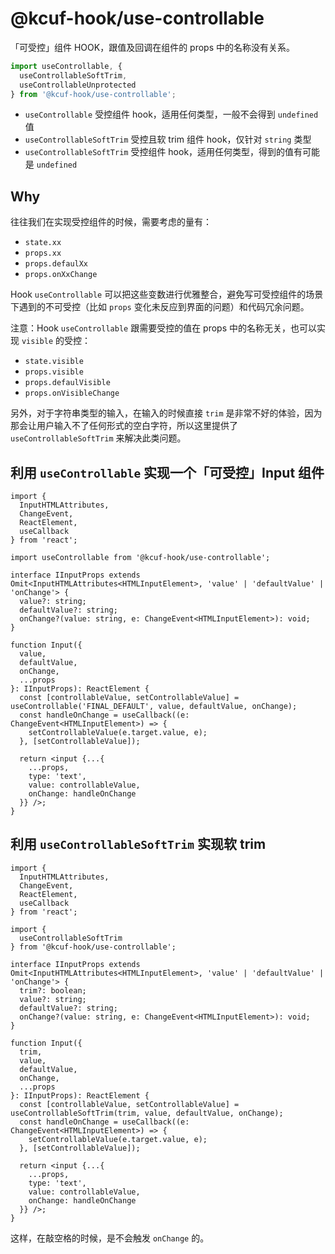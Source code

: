 # @kcuf-hook/use-controllable

「可受控」组件 HOOK，跟值及回调在组件的 props 中的名称没有关系。

```ts
import useControllable, {
  useControllableSoftTrim,
  useControllableUnprotected
} from '@kcuf-hook/use-controllable';
```

* `useControllable` 受控组件 hook，适用任何类型，一般不会得到 `undefined` 值
* `useControllableSoftTrim` 受控且软 trim 组件 hook，仅针对 `string` 类型
* `useControllableSoftTrim` 受控组件 hook，适用任何类型，得到的值有可能是 `undefined`

## Why

往往我们在实现受控组件的时候，需要考虑的量有：

* `state.xx`
* `props.xx`
* `props.defaulXx`
* `props.onXxChange`

Hook `useControllable` 可以把这些变数进行优雅整合，避免写可受控组件的场景下遇到的不可受控（比如 `props` 变化未反应到界面的问题）和代码冗余问题。

注意：Hook `useControllable` 跟需要受控的值在 props 中的名称无关，也可以实现 `visible` 的受控：

* `state.visible`
* `props.visible`
* `props.defaulVisible`
* `props.onVisibleChange`

另外，对于字符串类型的输入，在输入的时候直接 `trim` 是非常不好的体验，因为那会让用户输入不了任何形式的空白字符，所以这里提供了 `useControllableSoftTrim` 来解决此类问题。

## 利用 `useControllable` 实现一个「可受控」Input 组件

```tsx
import {
  InputHTMLAttributes,
  ChangeEvent,
  ReactElement,
  useCallback
} from 'react';

import useControllable from '@kcuf-hook/use-controllable';

interface IInputProps extends Omit<InputHTMLAttributes<HTMLInputElement>, 'value' | 'defaultValue' | 'onChange'> {
  value?: string;
  defaultValue?: string;
  onChange?(value: string, e: ChangeEvent<HTMLInputElement>): void;
}

function Input({
  value,
  defaultValue,
  onChange,
  ...props
}: IInputProps): ReactElement {
  const [controllableValue, setControllableValue] = useControllable('FINAL_DEFAULT', value, defaultValue, onChange);
  const handleOnChange = useCallback((e: ChangeEvent<HTMLInputElement>) => {
    setControllableValue(e.target.value, e);
  }, [setControllableValue]);
  
  return <input {...{
    ...props,
    type: 'text',
    value: controllableValue,
    onChange: handleOnChange
  }} />;
}
```

## 利用 `useControllableSoftTrim` 实现软 trim

```tsx
import {
  InputHTMLAttributes,
  ChangeEvent,
  ReactElement,
  useCallback
} from 'react';

import {
  useControllableSoftTrim
} from '@kcuf-hook/use-controllable';

interface IInputProps extends Omit<InputHTMLAttributes<HTMLInputElement>, 'value' | 'defaultValue' | 'onChange'> {
  trim?: boolean;
  value?: string;
  defaultValue?: string;
  onChange?(value: string, e: ChangeEvent<HTMLInputElement>): void;
}

function Input({
  trim,
  value,
  defaultValue,
  onChange,
  ...props
}: IInputProps): ReactElement {
  const [controllableValue, setControllableValue] = useControllableSoftTrim(trim, value, defaultValue, onChange);
  const handleOnChange = useCallback((e: ChangeEvent<HTMLInputElement>) => {
    setControllableValue(e.target.value, e);
  }, [setControllableValue]);
  
  return <input {...{
    ...props,
    type: 'text',
    value: controllableValue,
    onChange: handleOnChange
  }} />;
}
```

这样，在敲空格的时候，是不会触发 `onChange` 的。
